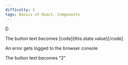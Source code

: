 ```yaml
---
difficulty: 1
tags: Basics of React, Components
---
```


D


The button text becomes 
[code]{this.state.value}[/code]
 


An error gets logged to the browser console


The button text becomes “2”

